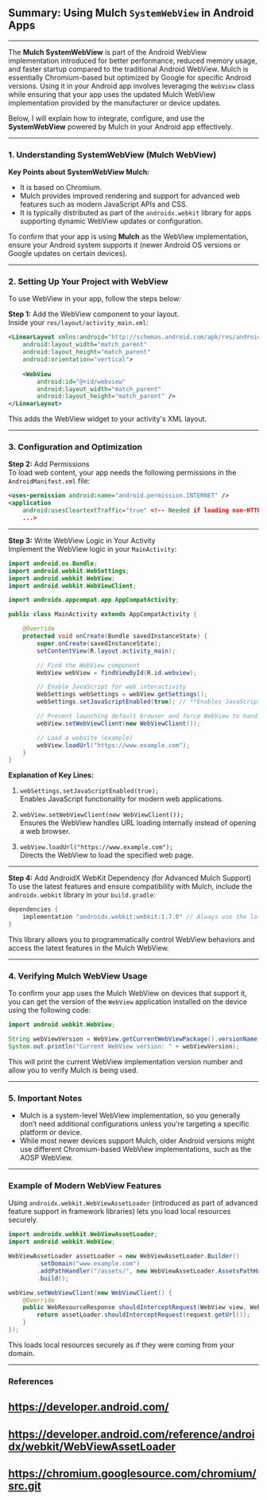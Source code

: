 ## Summary: Using Mulch `SystemWebView` in Android Apps  
---  
The **Mulch SystemWebView** is part of the Android WebView implementation introduced for better performance, reduced memory usage, and faster startup compared to the traditional Android WebView. Mulch is essentially Chromium-based but optimized by Google for specific Android versions. Using it in your Android app involves leveraging the `WebView` class while ensuring that your app uses the updated Mulch WebView implementation provided by the manufacturer or device updates.

Below, I will explain how to integrate, configure, and use the **SystemWebView** powered by Mulch in your Android app effectively.

---

### 1. **Understanding SystemWebView (Mulch WebView)**  
**Key Points about SystemWebView Mulch:**
- It is based on Chromium.
- Mulch provides improved rendering and support for advanced web features such as modern JavaScript APIs and CSS.
- It is typically distributed as part of the `androidx.webkit` library for apps supporting dynamic WebView updates or configuration.

To confirm that your app is using **Mulch** as the WebView implementation, ensure your Android system supports it (newer Android OS versions or Google updates on certain devices).

---

### 2. **Setting Up Your Project with WebView**  
To use WebView in your app, follow the steps below:

**Step 1:** Add the WebView component to your layout.  
Inside your `res/layout/activity_main.xml`:  

```xml
<LinearLayout xmlns:android="http://schemas.android.com/apk/res/android"
    android:layout_width="match_parent"
    android:layout_height="match_parent"
    android:orientation="vertical">
  
    <WebView
        android:id="@+id/webview"
        android:layout_width="match_parent"
        android:layout_height="match_parent" />
</LinearLayout>
```

This adds the WebView widget to your activity's XML layout.

---

### 3. **Configuration and Optimization**  
**Step 2:** Add Permissions  
To load web content, your app needs the following permissions in the `AndroidManifest.xml` file:

```xml
<uses-permission android:name="android.permission.INTERNET" />
<application
    android:usesCleartextTraffic="true" <!-- Needed if loading non-HTTPS URLs -->
    ...>
```

---

**Step 3:** Write WebView Logic in Your Activity  
Implement the WebView logic in your `MainActivity`:

```java
import android.os.Bundle;
import android.webkit.WebSettings;
import android.webkit.WebView;
import android.webkit.WebViewClient;

import androidx.appcompat.app.AppCompatActivity;

public class MainActivity extends AppCompatActivity {

    @Override
    protected void onCreate(Bundle savedInstanceState) {
        super.onCreate(savedInstanceState);
        setContentView(R.layout.activity_main);

        // Find the WebView component
        WebView webView = findViewById(R.id.webview);

        // Enable JavaScript for web interactivity
        WebSettings webSettings = webView.getSettings();
        webSettings.setJavaScriptEnabled(true); // **Enables JavaScript**

        // Prevent launching default browser and force WebView to handle loading
        webView.setWebViewClient(new WebViewClient());

        // Load a website (example)
        webView.loadUrl("https://www.example.com");
    }
}
```

**Explanation of Key Lines:**  
1. `webSettings.setJavaScriptEnabled(true);`  
   Enables JavaScript functionality for modern web applications.

2. `webView.setWebViewClient(new WebViewClient());`  
   Ensures the WebView handles URL loading internally instead of opening a web browser.

3. `webView.loadUrl("https://www.example.com");`  
   Directs the WebView to load the specified web page.

---

**Step 4:** Add AndroidX WebKit Dependency (for Advanced Mulch Support)  
To use the latest features and ensure compatibility with Mulch, include the `androidx.webkit` library in your `build.gradle`:

```gradle
dependencies {
    implementation "androidx.webkit:webkit:1.7.0" // Always use the latest version
}
```

This library allows you to programmatically control WebView behaviors and access the latest features in the Mulch WebView.

---

### 4. **Verifying Mulch WebView Usage**  
To confirm your app uses the Mulch WebView on devices that support it, you can get the version of the `WebView` application installed on the device using the following code:

```java
import android.webkit.WebView;

String webViewVersion = WebView.getCurrentWebViewPackage().versionName;
System.out.println("Current WebView version: " + webViewVersion);
```

This will print the current WebView implementation version number and allow you to verify Mulch is being used.

---

### 5. **Important Notes**  
- Mulch is a system-level WebView implementation, so you generally don’t need additional configurations unless you're targeting a specific platform or device.
- While most newer devices support Mulch, older Android versions might use different Chromium-based WebView implementations, such as the AOSP WebView.

---

### Example of Modern WebView Features  
Using `androidx.webkit.WebViewAssetLoader` (introduced as part of advanced feature support in framework libraries) lets you load local resources securely.

```java
import androidx.webkit.WebViewAssetLoader;
import android.webkit.WebView;

WebViewAssetLoader assetLoader = new WebViewAssetLoader.Builder()
        .setDomain("www.example.com")
        .addPathHandler("/assets/", new WebViewAssetLoader.AssetsPathHandler(this))
        .build();

webView.setWebViewClient(new WebViewClient() {
    @Override
    public WebResourceResponse shouldInterceptRequest(WebView view, WebResourceRequest request) {
        return assetLoader.shouldInterceptRequest(request.getUrl());
    }
});
```

This loads local resources securely as if they were coming from your domain.

---

### References  
## https://developer.android.com/ ##  
## https://developer.android.com/reference/androidx/webkit/WebViewAssetLoader ##  
## https://chromium.googlesource.com/chromium/src.git ##  